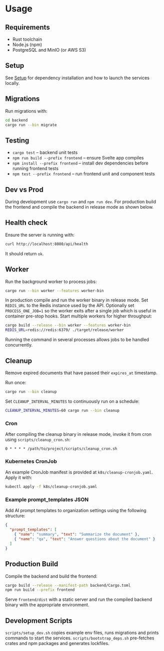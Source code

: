# Usage

## Requirements
- Rust toolchain
- Node.js (npm)
- PostgreSQL and MinIO (or AWS S3)

## Setup
See [Setup](Setup.md) for dependency installation and how to launch the services locally.

## Migrations
Run migrations with:
```bash
cd backend
cargo run --bin migrate
```

## Testing
- `cargo test` – backend unit tests
- `npm run build --prefix frontend` – ensure Svelte app compiles
- `npm install --prefix frontend` – install dev dependencies before running frontend tests
- `npm test --prefix frontend` – run frontend unit and component tests

## Dev vs Prod
During development use `cargo run` and `npm run dev`.
For production build the frontend and compile the backend in release mode as shown below.

## Health check
Ensure the server is running with:
```bash
curl http://localhost:8080/api/health
```
It should return `ok`.

## Worker
Run the background worker to process jobs:
```bash
cargo run --bin worker --features worker-bin
```

In production compile and run the worker binary in release mode. Set
`REDIS_URL` to the Redis instance used by the API. Optionally set
`PROCESS_ONE_JOB=1` so the worker exits after a single job which is useful in
container pre-stop hooks. Start multiple workers for higher throughput:
```bash
cargo build --release --bin worker --features worker-bin
REDIS_URL=redis://redis:6379/ ./target/release/worker
```
Running the command in several processes allows jobs to be handled concurrently.

## Cleanup
Remove expired documents that have passed their `expires_at` timestamp.

Run once:
```bash
cargo run --bin cleanup
```

Set `CLEANUP_INTERVAL_MINUTES` to continuously run on a schedule:
```bash
CLEANUP_INTERVAL_MINUTES=60 cargo run --bin cleanup
```

### Cron
After compiling the cleanup binary in release mode, invoke it from cron using `scripts/cleanup_cron.sh`:
```
0 * * * * /path/to/project/scripts/cleanup_cron.sh
```

### Kubernetes CronJob
An example CronJob manifest is provided at `k8s/cleanup-cronjob.yaml`.
Apply it with:
```bash
kubectl apply -f k8s/cleanup-cronjob.yaml
```

### Example prompt_templates JSON
Add AI prompt templates to organization settings using the following structure:

```json
{
  "prompt_templates": [
    { "name": "summary", "text": "Summarize the document" },
    { "name": "qa", "text": "Answer questions about the document" }
  ]
}
```

## Production Build
Compile the backend and build the frontend:
```bash
cargo build --release --manifest-path backend/Cargo.toml
npm run build --prefix frontend
```
Serve `frontend/dist` with a static server and run the compiled backend binary with the appropriate environment.

## Development Scripts
`scripts/setup_dev.sh` copies example env files, runs migrations and prints commands to start the services.
`scripts/bootstrap_deps.sh` pre-fetches crates and npm packages and generates lockfiles.

